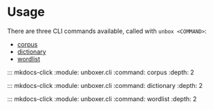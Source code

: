 # Usage

There are three CLI commands available, called with `unbox <COMMAND>`:

* [corpus](#corpus)
* [dictionary](#dictionary)
* [wordlist](#wordlist)

::: mkdocs-click
    :module: unboxer.cli
    :command: corpus
    :depth: 2


::: mkdocs-click
    :module: unboxer.cli
    :command: dictionary
    :depth: 2

::: mkdocs-click
    :module: unboxer.cli
    :command: wordlist
    :depth: 2

